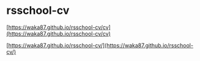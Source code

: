 # rsschool-cv

[https://waka87.github.io/rsschool-cv/cv](https://waka87.github.io/rsschool-cv/cv)

[https://waka87.github.io/rsschool-cv/](https://waka87.github.io/rsschool-cv/)
